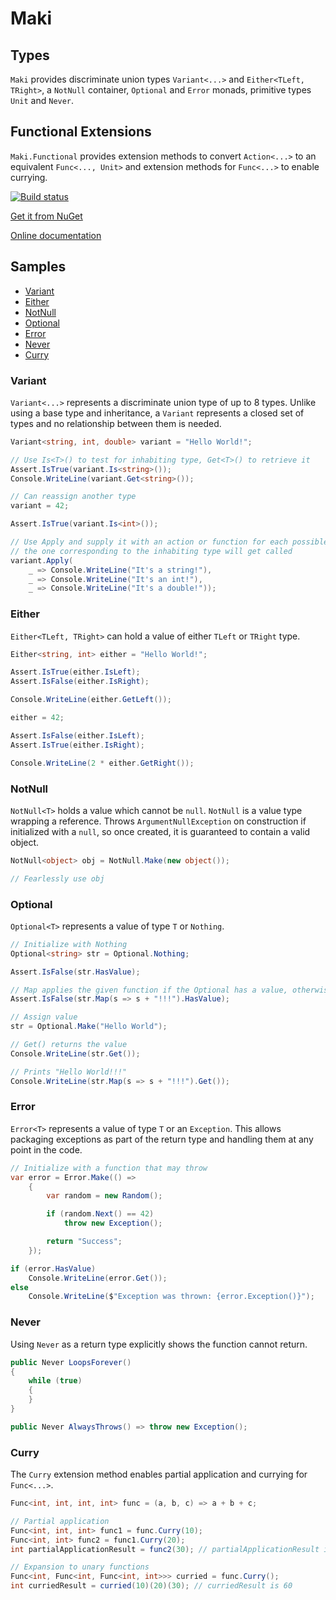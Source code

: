 # Maki

## Types

``Maki`` provides discriminate union types ``Variant<...>`` and ``Either<TLeft, TRight>``, a ``NotNull`` container, ``Optional`` and ``Error`` monads, primitive types ``Unit`` and ``Never``.

## Functional Extensions

``Maki.Functional`` provides extension methods to convert ``Action<...>`` to an equivalent ``Func<..., Unit>`` and extension methods for ``Func<...>`` to enable currying.

[![Build status](https://vladris.visualstudio.com/Maki/_apis/build/status/Maki-.NET%20Desktop-CI)](https://vladris.visualstudio.com/Maki/_build/latest?definitionId=5)

[Get it from NuGet](https://www.nuget.org/packages/Maki)

[Online documentation](https://vladris.com/Maki.NET/api/Maki.html)

## Samples

* [Variant](#variant)
* [Either](#either) 
* [NotNull](#notnull)
* [Optional](#optional)
* [Error](#error)
* [Never](#never)
* [Curry](#curry)

### Variant

``Variant<...>`` represents a discriminate union type of up to 8 types. Unlike using a base type and inheritance, a ``Variant`` represents a closed set of types and no relationship between them is needed.

```c#
Variant<string, int, double> variant = "Hello World!";

// Use Is<T>() to test for inhabiting type, Get<T>() to retrieve it
Assert.IsTrue(variant.Is<string>());
Console.WriteLine(variant.Get<string>());

// Can reassign another type 
variant = 42;

Assert.IsTrue(variant.Is<int>());

// Use Apply and supply it with an action or function for each possible type,
// the one corresponding to the inhabiting type will get called
variant.Apply(
    _ => Console.WriteLine("It's a string!"),
    _ => Console.WriteLine("It's an int!"),
    _ => Console.WriteLine("It's a double!"));
```

### Either

``Either<TLeft, TRight>`` can hold a value of either ``TLeft`` or ``TRight`` type.

```c#
Either<string, int> either = "Hello World!";

Assert.IsTrue(either.IsLeft);
Assert.IsFalse(either.IsRight);

Console.WriteLine(either.GetLeft());

either = 42;

Assert.IsFalse(either.IsLeft);
Assert.IsTrue(either.IsRight);

Console.WriteLine(2 * either.GetRight());
```

### NotNull

``NotNull<T>`` holds a value which cannot be ``null``. ``NotNull`` is a value type wrapping a reference. Throws ``ArgumentNullException`` on construction if initialized with a ``null``, so once created, it is guaranteed to contain a valid object.

```c#
NotNull<object> obj = NotNull.Make(new object());

// Fearlessly use obj
```

### Optional

``Optional<T>`` represents a value of type ``T`` or ``Nothing``.

```c#
// Initialize with Nothing
Optional<string> str = Optional.Nothing;

Assert.IsFalse(str.HasValue);

// Map applies the given function if the Optional has a value, otherwise propagates Nothing 
Assert.IsFalse(str.Map(s => s + "!!!").HasValue);

// Assign value
str = Optional.Make("Hello World");

// Get() returns the value
Console.WriteLine(str.Get());

// Prints "Hello World!!!"
Console.WriteLine(str.Map(s => s + "!!!").Get());
```

### Error

``Error<T>`` represents a value of type ``T`` or an ``Exception``. This allows packaging exceptions as part of the return type and handling them at any point in the code. 

```c#
// Initialize with a function that may throw
var error = Error.Make(() =>
    {
        var random = new Random();

        if (random.Next() == 42)
            throw new Exception();

        return "Success";
    });

if (error.HasValue)
    Console.WriteLine(error.Get());
else
    Console.WriteLine($"Exception was thrown: {error.Exception()}");
```

### Never

Using ``Never`` as a return type explicitly shows the function cannot return.

```c#
public Never LoopsForever()
{
    while (true)
    {
    }
}

public Never AlwaysThrows() => throw new Exception();
```

### Curry

The ``Curry`` extension method enables partial application and currying for ``Func<...>``.

```c#
Func<int, int, int, int> func = (a, b, c) => a + b + c;

// Partial application
Func<int, int, int> func1 = func.Curry(10);
Func<int, int> func2 = func1.Curry(20);
int partialApplicationResult = func2(30); // partialApplicationResult is 60

// Expansion to unary functions
Func<int, Func<int, Func<int, int>>> curried = func.Curry();
int curriedResult = curried(10)(20)(30); // curriedResult is 60
```
